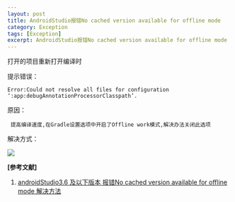 ```yaml
---
layout: post
title: AndroidStudio报错No cached version available for offline mode
category: Exception
tags: [Exception]
excerpt: AndroidStudio报错No cached version available for offline mode
---
```


打开的项目重新打开编译时

提示错误：

	Error:Could not resolve all files for configuration ‘:app:debugAnnotationProcessorClasspath’.

原因：

	 提高编译速度,在Gradle设置选项中开启了Offline work模式,解决办法关闭此选项

解决方式：
		
![](http://www.nangongyibin.com/assets/images/Android/118.png)

**[参考文献]**

1. [androidStudio3.6 及以下版本 报错No cached version available for offline mode 解决方法](https://blog.csdn.net/gerryrun/article/details/80335665 "androidStudio3.6 及以下版本 报错No cached version available for offline mode 解决方法")


